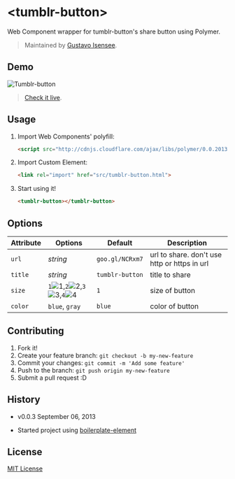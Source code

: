# &lt;tumblr-button&gt;

Web Component wrapper for tumblr-button's share button using Polymer.

> Maintained by [Gustavo Isensee](https://github.com/gustavoisensee).

## Demo

![Tumblr-button](http://platform.tumblr.com/v1/share_1.png)
> [Check it live](http://gustavoisensee.github.io/tumblr-button).

## Usage

1. Import Web Components' polyfill:

	```html
	<script src="http://cdnjs.cloudflare.com/ajax/libs/polymer/0.0.20130816/polymer.min.js"></script>
	```

2. Import Custom Element:

	```html
	<link rel="import" href="src/tumblr-button.html">
	```

3. Start using it!

	```html
	<tumblr-button></tumblr-button>
	```

## Options

Attribute     | Options                   | Default           | Description
---           | ---                       | ---               | ---
`url`         | *string*                  | `goo.gl/NCRxm7`               | url to share. don't use http or https in url
`title`       | *string* 	              | `tumblr-button`  | title to share
`size`        | `1`![1](http://platform.tumblr.com/v1/share_1.png),`2`![2](http://platform.tumblr.com/v1/share_2.png),`3`![3](http://platform.tumblr.com/v1/share_3.png),`4`![4](http://platform.tumblr.com/v1/share_4.png)  | `1`  | size of button
`color`       | `blue`, `gray` 	          | `blue`            | color of button

 

## Contributing

1. Fork it!
2. Create your feature branch: `git checkout -b my-new-feature`
3. Commit your changes: `git commit -m 'Add some feature'`
4. Push to the branch: `git push origin my-new-feature`
5. Submit a pull request :D

## History

* v0.0.3 September 06, 2013

* Started project using [boilerplate-element](https://github.com/customelements/boilerplate-element)

## License

[MIT License](http://opensource.org/licenses/MIT)